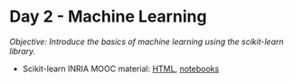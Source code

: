 # Day 2 - Machine Learning

*Objective: Introduce the basics of machine learning using the scikit-learn library.*

- Scikit-learn INRIA MOOC material: [HTML](https://inria.github.io/scikit-learn-mooc/predictive_modeling_pipeline/predictive_modeling_module_intro.html), [notebooks](https://github.com/INRIA/scikit-learn-mooc/blob/master/index.md)
